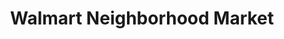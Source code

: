 ---
title: "Walmart Neighborhood Market"
url: /garland/walmart-neighborhood-market-west-buckingham-road/
shop: Supermarkt
---
